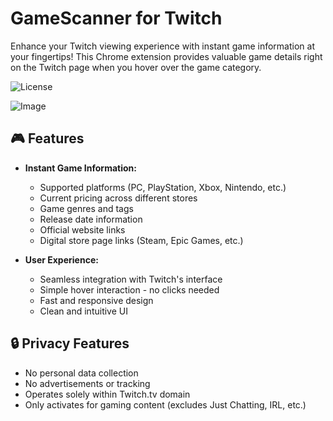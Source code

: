 # GameScanner for Twitch

Enhance your Twitch viewing experience with instant game information at your fingertips! This Chrome extension provides valuable game details right on the Twitch page when you hover over the game category.

![License](https://img.shields.io/badge/license-MIT-blue.svg)

![Image](https://github.com/user-attachments/assets/4463c54a-8307-4ae1-ac93-3c669bffbb36)

## 🎮 Features

- **Instant Game Information:**
  - Supported platforms (PC, PlayStation, Xbox, Nintendo, etc.)
  - Current pricing across different stores
  - Game genres and tags
  - Release date information
  - Official website links
  - Digital store page links (Steam, Epic Games, etc.)

- **User Experience:**
  - Seamless integration with Twitch's interface
  - Simple hover interaction - no clicks needed
  - Fast and responsive design
  - Clean and intuitive UI

## 🔒 Privacy Features

- No personal data collection
- No advertisements or tracking
- Operates solely within Twitch.tv domain
- Only activates for gaming content (excludes Just Chatting, IRL, etc.)
